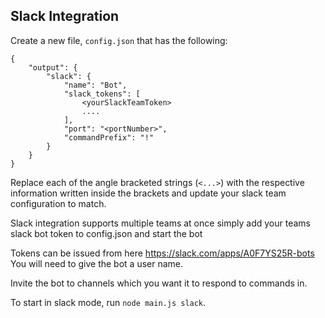 ## Slack Integration
Create a new file, `config.json` that has the following:
```
{
    "output": {
        "slack": {
            "name": "Bot",
            "slack_tokens": [
                <yourSlackTeamToken>
                ....
            ],
            "port": "<portNumber>",
            "commandPrefix": "!"
        }
    }
}
```
Replace each of the angle bracketed strings (`<...>`) with the respective information written inside the brackets and update your slack team configuration to match.

Slack integration supports multiple teams at once simply add your teams slack bot token to config.json and start the bot

Tokens can be issued from here https://slack.com/apps/A0F7YS25R-bots
You will need to give the bot a user name.

Invite the bot to channels which you want it to respond to commands in.

To start in slack mode, run `node main.js slack`.
